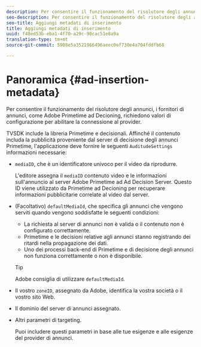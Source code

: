 ```yaml
---
description: Per consentire il funzionamento del risolutore degli annunci, i fornitori di annunci, come Adobe Primetime ad Decioning, richiedono valori di configurazione per abilitare la connessione al provider.
seo-description: Per consentire il funzionamento del risolutore degli annunci, i fornitori di annunci, come Adobe Primetime ad Decioning, richiedono valori di configurazione per abilitare la connessione al provider.
seo-title: Aggiungi metadati di inserimento
title: Aggiungi metadati di inserimento
uuid: f40ed53b-eba1-4f70-a29c-90cac51e8a9a
translation-type: tm+mt
source-git-commit: 5908e5a3521966496aeec0ef730e4a704fddfb68

---
```



# Panoramica {#ad-insertion-metadata}

Per consentire il funzionamento del risolutore degli annunci, i fornitori di annunci, come Adobe Primetime ad Decioning, richiedono valori di configurazione per abilitare la connessione al provider.

TVSDK include la libreria Primetime e decisionali. Affinché il contenuto includa la pubblicità proveniente dal server di decisione degli annunci Primetime, l&#39;applicazione deve fornire le seguenti `AuditudeSettings` informazioni necessarie:

* `mediaID`, che è un identificatore univoco per il video da riprodurre.

   L&#39;editore assegna il `mediaID` contenuto video e le informazioni sull&#39;annuncio al server Adobe Primetime ad Ad Decision Server. Questo ID viene utilizzato da Primetime ad Decioning per recuperare informazioni pubblicitarie correlate al video dal server.

* (Facoltativo) `defaultMediaId`, che specifica gli annunci che vengono serviti quando vengono soddisfatte le seguenti condizioni:

   * La richiesta al server di annunci non è valida o il contenuto non è configurato correttamente.
   * Primetime e le decisioni relative agli annunci stanno registrando dei ritardi nella propagazione dei dati.
   * Uno dei processi back-end di Primetime e di decisione degli annunci non funziona correttamente o non è disponibile.
   >[!TIP]
   >
   >Adobe consiglia di utilizzare `defaultMediaId`.

* Il vostro `zoneID`, assegnato da Adobe, identifica la vostra società o il vostro sito Web.
* Il dominio del server di annunci assegnato.
* Altri parametri di targeting.

   Puoi includere questi parametri in base alle tue esigenze e alle esigenze del provider di annunci.